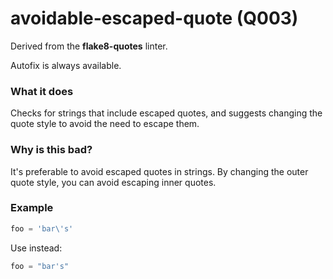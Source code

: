 # avoidable-escaped-quote (Q003)

Derived from the **flake8-quotes** linter.

Autofix is always available.

### What it does
Checks for strings that include escaped quotes, and suggests changing
the quote style to avoid the need to escape them.

### Why is this bad?
It's preferable to avoid escaped quotes in strings. By changing the
outer quote style, you can avoid escaping inner quotes.

### Example
```python
foo = 'bar\'s'
```

Use instead:
```python
foo = "bar's"
```